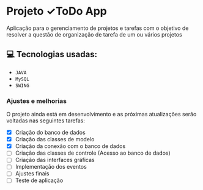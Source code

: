 # Projeto &#10003;ToDo App 

Aplicação para o gerenciamento de projetos e tarefas com o objetivo de 
resolver a questão de organização de tarefa de um ou vários projetos

## :computer: Tecnologias usadas:

- `JAVA`
- `MySQL`
- `SWING`

### Ajustes e melhorias

O projeto ainda está em desenvolvimento e as próximas atualizações serão voltadas nas seguintes tarefas:

- [x] Criação do banco de dados
- [x] Criação das classes de modelo
- [x] Criação da conexão com o banco de dados
- [ ] Criação das classes de controle (Acesso ao banco de dados)
- [ ] Criação das interfaces gráficas
- [ ] Implementação dos eventos
- [ ] Ajustes finais
- [ ] Teste de aplicação